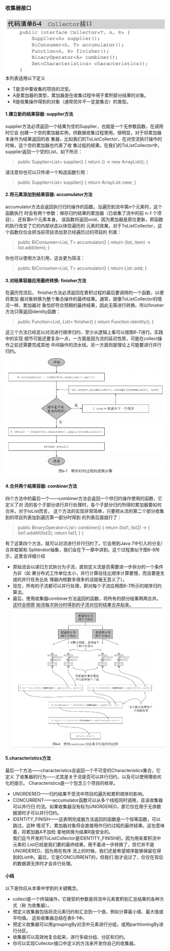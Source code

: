### 收集器接口
![Alt collector_interface](image/collector_interface.png)  
本列表适用以下定义
* T是流中要收集的项目的泛型。
* A是累加器的类型，累加器是在收集过程中用于累积部分结果的对象。
* R是收集操作得到的对象（通常但并不一定是集合）的类型。

#### 1.建立新的结果容器: supplier方法
supplier方法必须返回一个结果为空的Supplier，也就是一个无参数函数，在调用时它会
创建一个空的累加器实例，供数据收集过程使用。很明显，对于将累加器本身作为结果返回的收
集器，比如我们的ToListCollector，在对空流执行操作的时候，这个空的累加器也代表了收
集过程的结果。在我们的ToListCollector中， supplier返回一个空的List，如下所示：  
>public Supplier<List<T>> supplier() {
return () -> new ArrayList<T>();
}  

请注意你也可以只传递一个构造函数引用：  
>public Supplier<List<T>> supplier() {
return ArrayList::new;
}

#### 2.将元素添加到结果容器: accumulator方法
accumulator方法会返回执行归约操作的函数。当遍历到流中第n个元素时，这个函数执行
时会有两个参数：保存归约结果的累加器（已收集了流中的前 n-1 个项目）， 还有第n个元素本身。
该函数将返回void，因为累加器是原位更新，即函数的执行改变了它的内部状态以体现遍历的
元素的效果。对于ToListCollector，这个函数仅仅会把当前项目添加至已经遍历过的项目的
列表：  
>public BiConsumer<List<T>, T> accumulator() {
return (list, item) -> list.add(item);
}  

你也可以使用方法引用，这会更为简洁：
>public BiConsumer<List<T>, T> accumulator() {
return List::add;
}

#### 3.对结果容器应用最终转换: finisher方法  
在遍历完流后， finisher方法必须返回在累积过程的最后要调用的一个函数，以便将累加
器对象转换为整个集合操作的最终结果。通常，就像ToListCollector的情况一样，累加器对
象恰好符合预期的最终结果，因此无需进行转换。所以finisher方法只需返回identity函数：
>public Function<List<T>, List<T>> finisher() {
return Function.identity();
}

这三个方法已经足以对流进行顺序归约，至少从逻辑上看可以按图6-7进行。实践中的实现
细节可能还要复杂一点，一方面是因为流的延迟性质，可能在collect操作之前还需要完成其他
中间操作的流水线，另一方面则是理论上可能要进行并行归约。  
![Alt collector_implement_flow](image/collectors_implement_flow.PNG)  

#### 4.合并两个结果容器: combiner方法
四个方法中的最后一个——combiner方法会返回一个供归约操作使用的函数，它定义了对
流的各个子部分进行并行处理时，各个子部分归约所得的累加器要如何合并。对于toList而言，
这个方法的实现非常简单，只要把从流的第二个部分收集到的项目列表加到遍历第一部分时得到
的列表后面就行了：  
>public BinaryOperator<List<T>> combiner() {
return (list1, list2) -> {
list1.addAll(list2);
return list1; }
}  

有了这第四个方法，就可以对流进行并行归约了。它会用到Java 7中引入的分支/合并框架和
Spliterator抽象，我们会在下一章中讲到。这个过程类似于图6-8所示，这里会详细介绍  
* 原始流会以递归方式拆分为子流，直到定义流是否需要进一步拆分的一个条件为非（如
果分布式工作单位太小，并行计算往往比顺序计算要慢，而且要是生成的并行任务比处
理器内核数多很多的话就毫无意义了）。
* 现在，所有的子流都可以并行处理，即对每个子流应用图6-7所示的顺序归约算法。
* 最后，使用收集器combiner方法返回的函数，将所有的部分结果两两合并。这时会把原
始流每次拆分时得到的子流对应的结果合并起来。  
![Alt combiner_parallelism](image/combiner_parallelism.PNG)  

#### 5.characteristics方法
最后一个方法——characteristics会返回一个不可变的Characteristics集合，它定义
了收集器的行为——尤其是关于流是否可以并行归约，以及可以使用哪些优化的提示。
Characteristics是一个包含三个项目的枚举。
* UNORDERED——归约结果不受流中项目的遍历和累积顺序的影响。
* CONCURRENT——accumulator函数可以从多个线程同时调用，且该收集器可以并行归
约流。如果收集器没有标为UNORDERED，那它仅在用于无序数据源时才可以并行归约。
* IDENTITY_FINISH——这表明完成器方法返回的函数是一个恒等函数，可以跳过。这种
情况下，累加器对象将会直接用作归约过程的最终结果。这也意味着，将累加器A不加检
查地转换为结果R是安全的。  
我们迄今开发的ToListCollector是IDENTITY_FINISH的，因为用来累积流中元素的
List已经是我们要的最终结果，用不着进一步转换了，但它并不是UNORDERED，因为用在有序
流上的时候，我们还是希望顺序能够保留在得到的List中。最后，它是CONCURRENT的，但我们
刚才说过了，仅仅在背后的数据源无序时才会并行处理。  

#### 小结
以下是你应从本章中学到的关键概念。  
* collect是一个终端操作，它接受的参数是将流中元素累积到汇总结果的各种方式（称
为收集器）。
* 预定义收集器包括将流元素归约和汇总到一个值，例如计算最小值、最大值或平均值。
这些收集器总结在表6-1中。
* 预定义收集器可以用groupingBy对流中元素进行分组，或用partitioningBy进行分区。
* 收集器可以高效地复合起来，进行多级分组、分区和归约。
* 你可以实现Collector接口中定义的方法来开发你自己的收集器。
